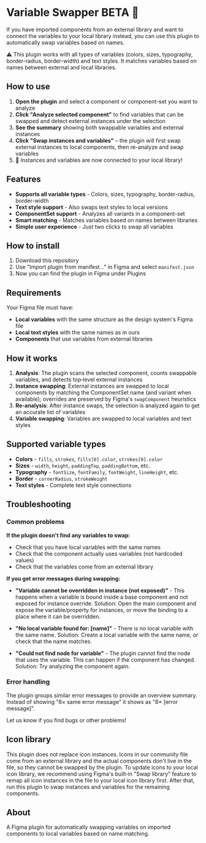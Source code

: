 # Variable Swapper BETA 🔄

If you have imported components from an external library and want to connect the variables to your local library instead, you can use this plugin to automatically swap variables based on names.

⚠️ This plugin works with all types of variables (colors, sizes, typography, border-radius, border-width) and text styles. It matches variables based on names between external and local libraries.

## How to use

1. **Open the plugin** and select a component or component-set you want to analyze
2. **Click "Analyze selected component"** to find variables that can be swapped and detect external instances under the selection
3. **See the summary** showing both swappable variables and external instances
4. **Click "Swap instances and variables"** – the plugin will first swap external instances to local components, then re-analyze and swap variables
5. 🎉 Instances and variables are now connected to your local library!

## Features

* **Supports all variable types** - Colors, sizes, typography, border-radius, border-width
* **Text style support** - Also swaps text styles to local versions
* **ComponentSet support** - Analyzes all variants in a component-set
* **Smart matching** - Matches variables based on names between libraries
* **Simple user experience** - Just two clicks to swap all variables

## How to install

1. Download this repository
2. Use "Import plugin from manifest..." in Figma and select `manifest.json`
3. Now you can find the plugin in Figma under Plugins

## Requirements

Your Figma file must have:

* **Local variables** with the same structure as the design system's Figma file
* **Local text styles** with the same names as in ours
* **Components** that use variables from external libraries

## How it works

1. **Analysis**: The plugin scans the selected component, counts swappable variables, and detects top‑level external instances
2. **Instance swapping**: External instances are swapped to local components by matching the ComponentSet name (and variant when available); overrides are preserved by Figma's `swapComponent` heuristics
3. **Re‑analysis**: After instance swaps, the selection is analyzed again to get an accurate list of variables
4. **Variable swapping**: Variables are swapped to local variables and text styles

## Supported variable types

* **Colors** - `fills`, `strokes`, `fills[0].color`, `strokes[0].color`
* **Sizes** - `width`, `height`, `paddingTop`, `paddingBottom`, etc.
* **Typography** - `fontSize`, `fontFamily`, `fontWeight`, `lineHeight`, etc.
* **Border** - `cornerRadius`, `strokeWeight`
* **Text styles** - Complete text style connections

## Troubleshooting

### Common problems

**If the plugin doesn't find any variables to swap:**
* Check that you have local variables with the same names
* Check that the component actually uses variables (not hardcoded values)
* Check that the variables come from an external library

**If you get error messages during swapping:**

* **"Variable cannot be overridden in instance (not exposed)"** - This happens when a variable is bound inside a base component and not exposed for instance override. Solution: Open the main component and expose the variable/property for instances, or move the binding to a place where it can be overridden.

* **"No local variable found for: [name]"** - There is no local variable with the same name. Solution: Create a local variable with the same name, or check that the name matches.

* **"Could not find node for variable"** - The plugin cannot find the node that uses the variable. This can happen if the component has changed. Solution: Try analyzing the component again.

### Error handling

The plugin groups similar error messages to provide an overview summary. Instead of showing "8× same error message" it shows as "8× [error message]".

Let us know if you find bugs or other problems!

## Icon library

This plugin does not replace icon instances. Icons in our community file come from an external library and the actual components don't live in the file, so they cannot be swapped by the plugin. To update icons to your local icon library, we recommend using Figma's built‑in "Swap library" feature to remap all icon instances in the file to your local icon library first. After that, run this plugin to swap instances and variables for the remaining components.

## About

A Figma plugin for automatically swapping variables on imported components to local variables based on name matching.